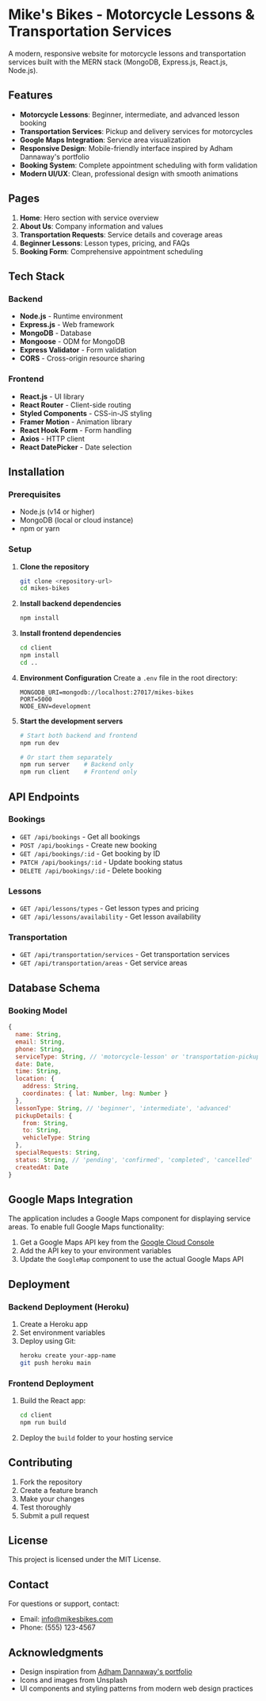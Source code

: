 # Mike's Bikes - Motorcycle Lessons & Transportation Services

A modern, responsive website for motorcycle lessons and transportation services built with the MERN stack (MongoDB, Express.js, React.js, Node.js).

## Features

- **Motorcycle Lessons**: Beginner, intermediate, and advanced lesson booking
- **Transportation Services**: Pickup and delivery services for motorcycles
- **Google Maps Integration**: Service area visualization
- **Responsive Design**: Mobile-friendly interface inspired by Adham Dannaway's portfolio
- **Booking System**: Complete appointment scheduling with form validation
- **Modern UI/UX**: Clean, professional design with smooth animations

## Pages

1. **Home**: Hero section with service overview
2. **About Us**: Company information and values
3. **Transportation Requests**: Service details and coverage areas
4. **Beginner Lessons**: Lesson types, pricing, and FAQs
5. **Booking Form**: Comprehensive appointment scheduling

## Tech Stack

### Backend
- **Node.js** - Runtime environment
- **Express.js** - Web framework
- **MongoDB** - Database
- **Mongoose** - ODM for MongoDB
- **Express Validator** - Form validation
- **CORS** - Cross-origin resource sharing

### Frontend
- **React.js** - UI library
- **React Router** - Client-side routing
- **Styled Components** - CSS-in-JS styling
- **Framer Motion** - Animation library
- **React Hook Form** - Form handling
- **Axios** - HTTP client
- **React DatePicker** - Date selection

## Installation

### Prerequisites
- Node.js (v14 or higher)
- MongoDB (local or cloud instance)
- npm or yarn

### Setup

1. **Clone the repository**
   ```bash
   git clone <repository-url>
   cd mikes-bikes
   ```

2. **Install backend dependencies**
   ```bash
   npm install
   ```

3. **Install frontend dependencies**
   ```bash
   cd client
   npm install
   cd ..
   ```

4. **Environment Configuration**
   Create a `.env` file in the root directory:
   ```env
   MONGODB_URI=mongodb://localhost:27017/mikes-bikes
   PORT=5000
   NODE_ENV=development
   ```

5. **Start the development servers**
   ```bash
   # Start both backend and frontend
   npm run dev
   
   # Or start them separately
   npm run server    # Backend only
   npm run client    # Frontend only
   ```

## API Endpoints

### Bookings
- `GET /api/bookings` - Get all bookings
- `POST /api/bookings` - Create new booking
- `GET /api/bookings/:id` - Get booking by ID
- `PATCH /api/bookings/:id` - Update booking status
- `DELETE /api/bookings/:id` - Delete booking

### Lessons
- `GET /api/lessons/types` - Get lesson types and pricing
- `GET /api/lessons/availability` - Get lesson availability

### Transportation
- `GET /api/transportation/services` - Get transportation services
- `GET /api/transportation/areas` - Get service areas

## Database Schema

### Booking Model
```javascript
{
  name: String,
  email: String,
  phone: String,
  serviceType: String, // 'motorcycle-lesson' or 'transportation-pickup'
  date: Date,
  time: String,
  location: {
    address: String,
    coordinates: { lat: Number, lng: Number }
  },
  lessonType: String, // 'beginner', 'intermediate', 'advanced'
  pickupDetails: {
    from: String,
    to: String,
    vehicleType: String
  },
  specialRequests: String,
  status: String, // 'pending', 'confirmed', 'completed', 'cancelled'
  createdAt: Date
}
```

## Google Maps Integration

The application includes a Google Maps component for displaying service areas. To enable full Google Maps functionality:

1. Get a Google Maps API key from the [Google Cloud Console](https://console.cloud.google.com/)
2. Add the API key to your environment variables
3. Update the `GoogleMap` component to use the actual Google Maps API

## Deployment

### Backend Deployment (Heroku)
1. Create a Heroku app
2. Set environment variables
3. Deploy using Git:
   ```bash
   heroku create your-app-name
   git push heroku main
   ```

### Frontend Deployment
1. Build the React app:
   ```bash
   cd client
   npm run build
   ```
2. Deploy the `build` folder to your hosting service

## Contributing

1. Fork the repository
2. Create a feature branch
3. Make your changes
4. Test thoroughly
5. Submit a pull request

## License

This project is licensed under the MIT License.

## Contact

For questions or support, contact:
- Email: info@mikesbikes.com
- Phone: (555) 123-4567

## Acknowledgments

- Design inspiration from [Adham Dannaway's portfolio](https://www.adhamdannaway.com/)
- Icons and images from Unsplash
- UI components and styling patterns from modern web design practices 